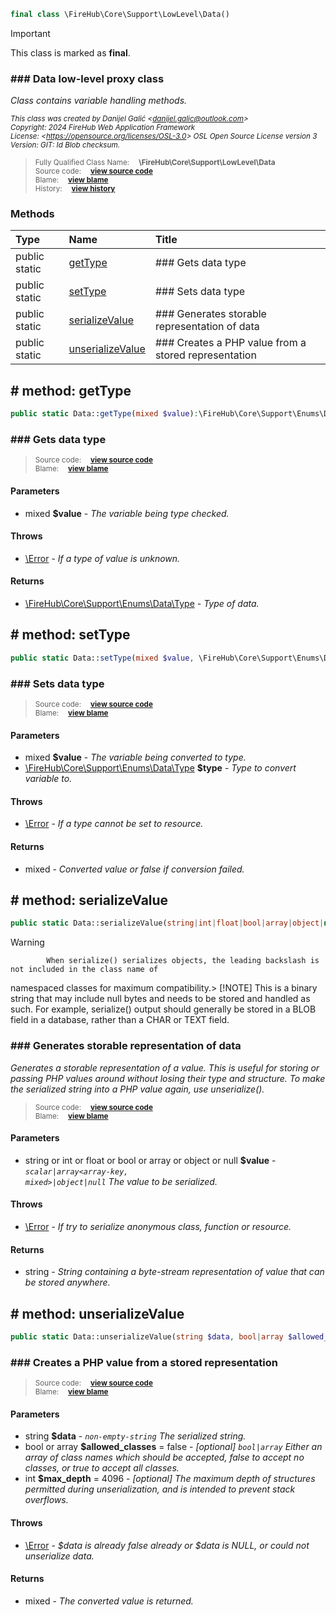```php
final class \FireHub\Core\Support\LowLevel\Data()
```





> [!IMPORTANT]
This class is marked as **final**.







### ### Data low-level proxy class

_Class contains variable handling methods._

<sub>_This class was created by Danijel Galić &lt;danijel.galic@outlook.com&gt;_</sub><br/><sub>_Copyright: 2024 FireHub Web Application Framework_</sub><br/><sub>_License: &lt;https://opensource.org/licenses/OSL-3.0&gt; OSL Open Source License version 3_</sub><br/><sub>_Version: GIT: $Id$ Blob checksum._</sub>

><sub>Fully Qualified Class Name:  **\FireHub\Core\Support\LowLevel\Data**</sub><br/>
    <sub>Source code:  **[view source code](https://github.com/The-FireHub-Project/Core/blob/develop-pre-alpha-m1/src/support/lowlevel/firehub.Data.php#L31)**</sub><br/>
        <sub>Blame:  **[view blame](https://github.com/The-FireHub-Project/Core/blame/develop-pre-alpha-m1/src/support/lowlevel/firehub.Data.php)**</sub><br/>
        <sub>History:  **[view history](https://github.com/The-FireHub-Project/Core/commits/develop-pre-alpha-m1/src/support/lowlevel/firehub.Data.php)**</sub>


### Methods
| Type | Name | Title |
|:-----|:-----|:------|
|public static |<a href="#gettype()">getType</a>|### Gets data type|
|public static |<a href="#settype()">setType</a>|### Sets data type|
|public static |<a href="#serializevalue()">serializeValue</a>|### Generates storable representation of data|
|public static |<a href="#unserializevalue()">unserializeValue</a>|### Creates a PHP value from a stored representation|

<h2><a name="gettype()"># method: getType</a></h2>

```php
public static Data::getType(mixed $value):\FireHub\Core\Support\Enums\Data\Type
```













### ### Gets data type



><sub>Source code:  **[view source code](https://github.com/The-FireHub-Project/Core/blob/develop-pre-alpha-m1/src/support/lowlevel/firehub.Data.php#L54)**</sub><br/>
        <sub>Blame:  **[view blame](https://github.com/The-FireHub-Project/Core/blame/develop-pre-alpha-m1/src/support/lowlevel/firehub.Data.php#L54)**</sub>
#### Parameters

* mixed **$value** - _The variable being type checked._
#### Throws

* [\Error](./Wiki-Error) - _If a type of value is unknown._
#### Returns

* [\FireHub\Core\Support\Enums\Data\Type](./Wiki-Type) - _Type of data._
<h2><a name="settype()"># method: setType</a></h2>

```php
public static Data::setType(mixed $value, \FireHub\Core\Support\Enums\Data\Type $type):mixed
```













### ### Sets data type



><sub>Source code:  **[view source code](https://github.com/The-FireHub-Project/Core/blob/develop-pre-alpha-m1/src/support/lowlevel/firehub.Data.php#L112)**</sub><br/>
        <sub>Blame:  **[view blame](https://github.com/The-FireHub-Project/Core/blame/develop-pre-alpha-m1/src/support/lowlevel/firehub.Data.php#L112)**</sub>
#### Parameters

* mixed **$value** - _The variable being converted to type._
* [\FireHub\Core\Support\Enums\Data\Type](./Wiki-Type) **$type** - _Type to convert variable to._
#### Throws

* [\Error](./Wiki-Error) - _If a type cannot be set to resource._
#### Returns

* mixed - _Converted value or false if conversion failed._
<h2><a name="serializevalue()"># method: serializeValue</a></h2>

```php
public static Data::serializeValue(string|int|float|bool|array|object|null $value):string
```











> [!WARNING]
            When serialize() serializes objects, the leading backslash is not included in the class name of
namespaced classes for maximum compatibility.> [!NOTE]
            This is a binary string that may include null bytes and needs to be stored and handled as such. For
example, serialize() output should generally be stored in a BLOB field in a database, rather than a CHAR or
TEXT field.

### ### Generates storable representation of data

_Generates a storable representation of a value.
This is useful for storing or passing PHP values around without losing their type and structure.
To make the serialized string into a PHP value again, use unserialize()._

><sub>Source code:  **[view source code](https://github.com/The-FireHub-Project/Core/blob/develop-pre-alpha-m1/src/support/lowlevel/firehub.Data.php#L156)**</sub><br/>
        <sub>Blame:  **[view blame](https://github.com/The-FireHub-Project/Core/blame/develop-pre-alpha-m1/src/support/lowlevel/firehub.Data.php#L156)**</sub>
#### Parameters

* string or int or float or bool or array or object or null **$value** - _<code>scalar|array<array-key, mixed>|object|null</code>
The value to be serialized._
#### Throws

* [\Error](./Wiki-Error) - _If try to serialize anonymous class, function or resource._
#### Returns

* string - _String containing a byte-stream representation of value that can be stored anywhere._
<h2><a name="unserializevalue()"># method: unserializeValue</a></h2>

```php
public static Data::unserializeValue(string $data, bool|array $allowed_classes = false, int $max_depth = 4096):mixed
```













### ### Creates a PHP value from a stored representation



><sub>Source code:  **[view source code](https://github.com/The-FireHub-Project/Core/blob/develop-pre-alpha-m1/src/support/lowlevel/firehub.Data.php#L186)**</sub><br/>
        <sub>Blame:  **[view blame](https://github.com/The-FireHub-Project/Core/blame/develop-pre-alpha-m1/src/support/lowlevel/firehub.Data.php#L186)**</sub>
#### Parameters

* string **$data** - _<code>non-empty-string</code>
The serialized string._
* bool or array **$allowed_classes** = false - _[optional] 
<code>bool|array<class-string></code>
Either an array of class names which should be accepted, false to accept no classes,
or true to accept all classes._
* int **$max_depth** = 4096 - _[optional] 
The maximum depth of structures permitted during unserialization, and is intended to prevent stack overflows._
#### Throws

* [\Error](./Wiki-Error) - _$data is already false already or $data is NULL, or could not unserialize data._
#### Returns

* mixed - _The converted value is returned._
